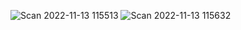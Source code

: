![Scan 2022-11-13 115513](https://user-images.githubusercontent.com/64940811/202620086-08f40bc5-7e74-4fdb-8dfd-e5840251218c.png)
![Scan 2022-11-13 115632](https://user-images.githubusercontent.com/64940811/202620092-11d1040a-bba9-4b5b-ba93-da58d16ef1de.png)
